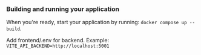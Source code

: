 ### Building and running your application

When you're ready, start your application by running:
`docker compose up --build`.

Add frontend/.env for backend. Example:
`VITE_API_BACKEND=http://localhost:5001`